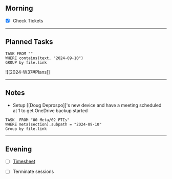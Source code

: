 ## Morning
- [x] Check Tickets

---
## Planned Tasks
~~~dataview
TASK FROM ""
WHERE contains(text, "2024-09-10")
GROUP by file.link
~~~
![[2024-W37#Plans]]

---
## Notes
- Setup [[Doug Deprospo]]'s new device and have a meeting scheduled at 1 to get OneDrive backup started

~~~dataview
TASK  FROM "00 Meta/02 PTIs"
WHERE meta(section).subpath = "2024-09-10"
Group by file.link
~~~
---
## Evening
- [ ] [Timesheet]()
- [ ] Terminate sessions

